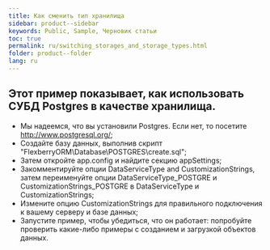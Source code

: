 ```yaml
---
title: Как сменить тип хранилища
sidebar: product--sidebar
keywords: Public, Sample, Черновик статьи
toc: true
permalink: ru/switching_storages_and_storage_types.html
folder: product--folder
lang: ru
---
```


## Этот пример показывает, как использовать СУБД Postgres в качестве хранилища.

* Мы надеемся, что вы установили Postgres. Если нет, то посетите http://www.postgresql.org/;
* Создайте базу данных, выполнив скрипт "FlexberryORM\Database\POSTGRES\create.sql";
* Затем откройте app.config и найдите секцию appSettings;
* Закомментируйте опции DataServiceType and CustomizationStrings, затем переименуйте опции DataServiceType_POSTGRE и CustomizationStrings_POSTGRE в DataServiceType и CustomizationStrings;
* Измените опцию CustomizationStrings для правильного подключения к вашему серверу и базе данных;
* Запустите пример, чтобы убедиться, что он работает: попробуйте проверить какие-либо примеры с созданием и загрузкой объектов данных.
